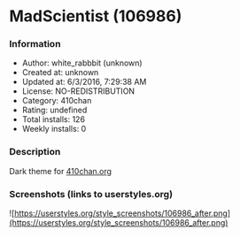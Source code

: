 # MadScientist (106986)

### Information
- Author: white_rabbbit (unknown)
- Created at: unknown
- Updated at: 6/3/2016, 7:29:38 AM
- License: NO-REDISTRIBUTION
- Category: 410chan
- Rating: undefined
- Total installs: 126
- Weekly installs: 0


### Description
Dark theme for <a href=https://410chan.org>410chan.org</a>


### Screenshots (links to userstyles.org)
![https://userstyles.org/style_screenshots/106986_after.png](https://userstyles.org/style_screenshots/106986_after.png)


